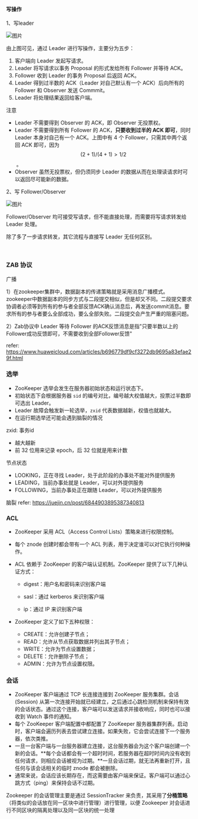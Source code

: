 #### 写操作

1、写leader

![图片](https://mmbiz.qpic.cn/mmbiz_png/4g5IMGibSxt7orIXpEkiaO1lkDqhgnCyY1tib4Vgvdz1YeqsNCmkV8cdMASqdQN1qACrC6gOq8UNRfKT31Dbf6ibBA/640?wx_fmt=png&tp=webp&wxfrom=5&wx_lazy=1&wx_co=1)

由上图可见，通过 Leader 进行写操作，主要分为五步：

1. 客户端向 Leader 发起写请求。
2. Leader 将写请求以事务 Proposal 的形式发给所有 Follower 并等待 ACK。
3. Follower 收到 Leader 的事务 Proposal 后返回 ACK。
4. Leader 得到过半数的 ACK（Leader 对自己默认有一个 ACK）后向所有的 Follower 和 Observer 发送 Commmit。
5. Leader 将处理结果返回给客户端。

注意

- Leader 不需要得到 Observer 的 ACK，即 Observer 无投票权。
- Leader 不需要得到所有 Follower 的 ACK，**只要收到过半的 ACK 即可**，同时 Leader 本身对自己有一个 ACK。上图中有 4 个 Follower，只需其中两个返回 ACK 即可，因为 $$(2+1) / (4+1) > 1/2$$​ 。
- Observer 虽然无投票权，但仍须同步 Leader 的数据从而在处理读请求时可以返回尽可能新的数据。



2、写 Follower/Observer

![图片](https://mmbiz.qpic.cn/mmbiz_png/4g5IMGibSxt7orIXpEkiaO1lkDqhgnCyY1tHib7tFoGrCHszkPhbSaIkufRP1yHLZ6eKod1ppDictibjDqPhag9AO2w/640?wx_fmt=png&tp=webp&wxfrom=5&wx_lazy=1&wx_co=1)

Follower/Observer 均可接受写请求，但不能直接处理，而需要将写请求转发给 Leader 处理。

除了多了一步请求转发，其它流程与直接写 Leader 无任何区别。

 

### ZAB 协议

广播

1）在zookeeper集群中，数据副本的传递策略就是采用消息广播模式。zookeeper中数据副本的同步方式与二段提交相似，但是却又不同。二段提交要求协调者必须等到所有的参与者全部反馈ACK确认消息后，再发送commit消息。要求所有的参与者要么全部成功，要么全部失败。二段提交会产生严重的阻塞问题。

2）Zab协议中 Leader 等待 Follower 的ACK反馈消息是指"只要半数以上的Follower成功反馈即可，不需要收到全部Follower反馈"

refer:
https://www.huaweicloud.com/articles/b696779df9cf3272db9695a83efae29f.html


### 选举
- ZooKeeper 选举会发生在服务器初始状态和运行状态下。
- 初始状态下会根据服务器 `sid` 的编号对比，编号越大权值越大，投票过半数即可选出 Leader。
- Leader 故障会触发新一轮选举，`zxid` 代表数据越新，权值也就越大。
- 在运行期选举还可能会遇到脑裂的情况

zxid: 事务id

- 越大越新
- 前 32 位用来记录 epoch，后 32 位就是用来计数


节点状态

- LOOKING，正在寻找 Leader，处于此阶段的办事处不能对外提供服务
- LEADING，当前办事处就是 Leader，可以对外提供服务
- FOLLOWING，当前办事处正在跟随 Leader，可以对外提供服务

脑裂
refer:
https://juejin.cn/post/6844903895387340813





### ACL

- ZooKeeper 采用 ACL（Access Control Lists）策略来进行权限控制。
- 每个 znode 创建时都会带有一个 ACL 列表，用于决定谁可以对它执行何种操作。
- ACL 依赖于 ZooKeeper 的客户端认证机制。ZooKeeper 提供了以下几种认证方式：

  - digest：用户名和密码来识别客户端

  - sasl：通过 kerberos 来识别客户端

  - ip：通过 IP 来识别客户端
- ZooKeeper 定义了如下五种权限：
  - CREATE：允许创建子节点；
  - READ：允许从节点获取数据并列出其子节点；
  - WRITE：允许为节点设置数据；
  - DELETE：允许删除子节点；
  - ADMIN：允许为节点设置权限。



### 会话

- ZooKeeper 客户端通过 TCP 长连接连接到 ZooKeeper 服务集群。会话 (Session) 从第一次连接开始就已经建立，之后通过心跳检测机制来保持有效的会话状态。通过这个连接，客户端可以发送请求并接收响应，同时也可以接收到 Watch 事件的通知。
- 每个 ZooKeeper 客户端配置中都配置了 ZooKeeper 服务器集群列表。启动时，客户端会遍历列表去尝试建立连接。如果失败，它会尝试连接下一个服务器，依次类推。
- 一旦一台客户端与一台服务器建立连接，这台服务器会为这个客户端创建一个新的会话。**每个会话都会有一个超时时间，若服务器在超时时间内没有收到任何请求，则相应会话被视为过期。**一旦会话过期，就无法再重新打开，且任何与该会话相关的临时 znode 都会被删除。
- 通常来说，会话应该长期存在，而这需要由客户端来保证。客户端可以通过心跳方式（ping）来保持会话不过期。



Zookeeper 的会话管理主要是通过 SessionTracker 来负责，其采用了**分桶策略**（将类似的会话放在同一区块中进行管理）进行管理，以便 Zookeeper 对会话进行不同区块的隔离处理以及同一区块的统一处理
